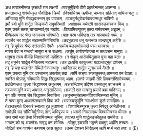 

  
अथ ताम्रजनीम्तत्र कृतार्थौ राम लक्षणौ ।ऊषतुर्मुदितौ वीरौ प्रहृष्टेनान्तर् आत्मना  ॥   
प्रभातायाम्तु शर्वर्याम्कृत पौर्वाह्णिक क्रियौ ।विश्वामित्रम् ऋषीम्श् चाम्यान् सहिताव् अभिजग्मतुः  ॥   
अभिवाद्य मुनि श्रेष्ठञ्ज्वलन्तम् इव पावकम् ।ऊचतुर्मधुरोदारंवाक्यम्मधुर भाषिणौ  ॥   
इमौ स्वो मुनि शार्दूल किङ्करौ समुपस्थितौ ।आज्ञापय यथेष्टंवै शासनङ्करवाव किम्  ॥   
एवम् उक्ते ततस् ताभ्याम्सर्व;एव महर्षयः ।विश्वामित्रम्पुरस् कृत्य रामंवचनम् अब्रुवन्  ॥   
मैथिलस्य नर श्रेष्ठ जनकस्य भविष्यति ।यज्ञः परम धर्मिष्ठस् तत्र यास्यामहे वयम्  ॥   
त्वञ्चैव नर शार्दूल सहास्माभिर्गमिष्यसि ।अद्भुतञ्च धनू रत्नन्तत्र त्वन्द्रष्टुम् अर्हसि  ॥   
तद्द् हि पूर्वन्नर श्रेष्ठ दत्तंसदसि दैवतैः ।अप्रमेय बलङ्घोरम्मखे परम भास्वरम्  ॥   
नास्य देवा न गन्धर्वा नासुरा न च राक्षसाः ।कर्तुम् आरोपणंशक्ता न कथञ्चन मानुषाः  ॥   
धनुषस् तस्य वीर्यंहि जिज्ञासन्तो महीक्षितः ।न शेकुर् आरोपयितुम्राज पुत्रा महा बलाः  ॥   
तद् धनुर्नर शार्दूल मैथिलस्य महात्मनः ।तत्र द्रक्ष्यसि काकुत्स्थ यज्ञञ्चाद्भुत दर्शनम्  ॥   
तद्द् हि यज्ञ फलन्तेन मैथिलेनोत्तमन्धनुः ।याचितन्नर शार्दूल सुनाभंसर्व दैवतैः  ॥   
एवम् उक्त्वा मुनि वरः प्रस्थानम् अकरोत् तदा ।सर्षि सङ्घः सकाकुत्स्थ;आमन्त्र्य वन देवताः  ॥   
स्वस्ति वोऽस्तु गमिष्यामि सिद्धः सिद्धाश्रमाद् अहम् ।उत्तरे जाह्नवी तीरे हिमवन्तंशिलोच्चयम्  ॥   
प्रदक्षिणन्ततः कृत्वा सिद्धाश्रमम् अनुत्तमम् ।उत्तराम्दिशम् उद्दिश्य प्रस्थातुम् उपचक्रमे  ॥   
तंव्रजन्तम्मुनि वरम् अंवगाद् अनुसारिणाम् ।शकटी शत मात्रन्तु प्रयाणे ब्रह्म वादिनाम्  ॥   
मृग पक्षि गणाश् चैव सिद्धाश्रम निवासिनः ।अनुजग्मुर्महात्मानंविश्वामित्रम्महा मुनिम्  ॥   
ते गत्वा दूरम् अध्वानंलम्बमाने दिवा करे ।वासञ्चक्रुर्मुनि गणाःशोणा कूले समाहिताः  ॥   
तेऽस्तङ्गते दिनकरे स्नात्वा हुत हुताशनाः ।विश्वामित्रम्पुरस् कृत्य निषेदुर् अमितौजसः  ॥   
रामोऽपि सह सौमित्रिर्मुनीम्स् तान् अभिपूज्य च ।अग्रतो निषसादाथ विश्वामित्रस्य धीमतः  ॥   
अथ रामो महा तेजा विश्वामित्रम्महा मुनिम् ।पप्रच्छ मुनि शार्दूलङ्कौतूहल समंवितः  ॥   
भगवन् को म्व् अयन्देशः समृद्ध वन शोभितः ।श्रोतुम् इच्छामि भद्रन्ते वक्तुम् अर्हसि तत्त्वतः  ॥   
चोदितो राम वाक्येन कथयाम् आस सुव्रतः ।तस्य देशस्य निखिलम् ऋषि मध्ये महा तपाः  ॥ (E)  
